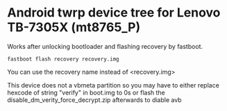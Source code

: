 # Android twrp device tree for Lenovo TB-7305X (mt8765_P)


Works after unlocking bootloader and flashing recovery by fastboot.

```
fastboot flash recovery recovery.img
```

You can use the recovery name instead of <recovery.img>

This device does not a vbmeta partition so you may have to either replace hexcode of string "verify" in boot.img to 0s or flash the disable_dm_verity_force_decrypt.zip afterwards to diable avb
